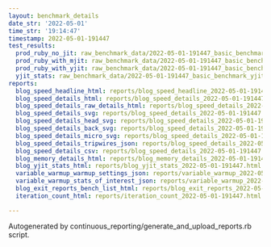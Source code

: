 ```yaml
---
layout: benchmark_details
date_str: '2022-05-01'
time_str: '19:14:47'
timestamp: 2022-05-01-191447
test_results:
  prod_ruby_no_jit: raw_benchmark_data/2022-05-01-191447_basic_benchmark_prod_ruby_no_jit.json
  prod_ruby_with_mjit: raw_benchmark_data/2022-05-01-191447_basic_benchmark_prod_ruby_with_mjit.json
  prod_ruby_with_yjit: raw_benchmark_data/2022-05-01-191447_basic_benchmark_prod_ruby_with_yjit.json
  yjit_stats: raw_benchmark_data/2022-05-01-191447_basic_benchmark_yjit_stats.json
reports:
  blog_speed_headline_html: reports/blog_speed_headline_2022-05-01-191447.html
  blog_speed_details_html: reports/blog_speed_details_2022-05-01-191447.html
  blog_speed_details_raw_details_html: reports/blog_speed_details_2022-05-01-191447.raw_details.html
  blog_speed_details_svg: reports/blog_speed_details_2022-05-01-191447.svg
  blog_speed_details_head_svg: reports/blog_speed_details_2022-05-01-191447.head.svg
  blog_speed_details_back_svg: reports/blog_speed_details_2022-05-01-191447.back.svg
  blog_speed_details_micro_svg: reports/blog_speed_details_2022-05-01-191447.micro.svg
  blog_speed_details_tripwires_json: reports/blog_speed_details_2022-05-01-191447.tripwires.json
  blog_speed_details_csv: reports/blog_speed_details_2022-05-01-191447.csv
  blog_memory_details_html: reports/blog_memory_details_2022-05-01-191447.html
  blog_yjit_stats_html: reports/blog_yjit_stats_2022-05-01-191447.html
  variable_warmup_warmup_settings_json: reports/variable_warmup_2022-05-01-191447.warmup_settings.json
  variable_warmup_stats_of_interest_json: reports/variable_warmup_2022-05-01-191447.stats_of_interest.json
  blog_exit_reports_bench_list_html: reports/blog_exit_reports_2022-05-01-191447.bench_list.html
  iteration_count_html: reports/iteration_count_2022-05-01-191447.html

---
```

Autogenerated by continuous_reporting/generate_and_upload_reports.rb script.
